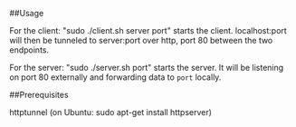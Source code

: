 ##Usage

For the client: "sudo ./client.sh server port" starts the client. localhost:port will then be tunneled to server:port over http, port 80 between the two endpoints.

For the server: "sudo ./server.sh port" starts the server. It will be listening on port 80 externally and forwarding data to `port` locally.

##Prerequisites

httptunnel (on Ubuntu: sudo apt-get install httpserver)
    
